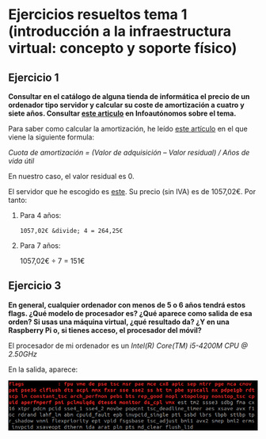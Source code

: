 # Ejercicios resueltos tema 1 (introducción a la infraestructura virtual: concepto y soporte físico)

## Ejercicio 1

**Consultar en el catálogo de alguna tienda de informática el precio de un ordenador tipo servidor y calcular su coste de amortización a cuatro y siete años. Consultar [este articulo](https://infoautonomos.eleconomista.es/consultas-a-la-comunidad/988/) en Infoautónomos sobre el tema.**

Para saber como calcular la amortización, he leído [este artículo](https://www.ionos.es/startupguide/gestion/calculo-de-la-amortizacion/) en el que viene la siguiente formula:

*Cuota de amortización = (Valor de adquisición – Valor residual) / Años de vida útil*

En nuestro caso, el valor residual es 0.

El servidor que he escogido es [este](https://www.pccomponentes.com/servidor-hp-proliant-ml110-gen10-intel-xeon-3106-16gb). Su precio (sin IVA) es de 1057,02€. Por tanto: 

1. Para 4 años: 

       1057,02€ &divide; 4 = 264,25€
       
2. Para 7 años:

    1057,02€ &divide; 7 = 151€

## Ejercicio 3
**En general, cualquier ordenador con menos de 5 o 6 años tendrá estos flags. ¿Qué modelo de procesador es? ¿Qué aparece como salida de esa orden? Si usas una máquina virtual, ¿qué resultado da? ¿Y en una Raspberry Pi o, si tienes acceso, el procesador del móvil?**

El procesador de mi ordenador es un *Intel(R) Core(TM) i5-4200M CPU @ 2.50GHz*

En la salida, aparece: 

![Sin titulo](./images/flags_tema_1.png)



